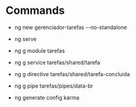 # Commands

- ng new gerenciador-tarefas --no-standalone

- ng serve

- ng g module tarefas

- ng g service tarefas/shared/tarefa

- ng g directive tarefas/shared/tarefa-concluida

- ng g pipe tarefas/pipes/data-br

- ng generate config karma
